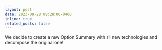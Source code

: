 ```yaml
---
layout: post
date: 2023-09-28 09:28:00-0400
inline: true
related_posts: false
---
```


We decide to create a new Option Summary with all new technologies and decompose the original one!